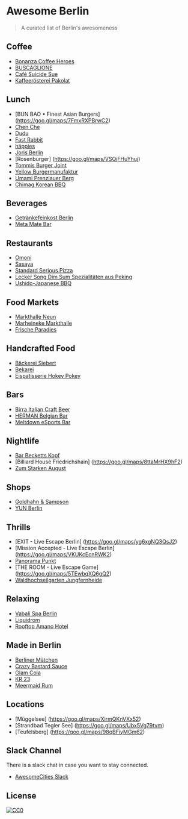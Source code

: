 # Awesome Berlin

> A curated list of Berlin's awesomeness

## Coffee

- [Bonanza Coffee Heroes](https://goo.gl/maps/8ypyJyodVsF2)
- [BUSCAGLIONE](https://goo.gl/maps/trQ8umaJT2Q2)
- [Café Suicide Sue](https://goo.gl/maps/Pbez2TovzNT2)
- [Kaffeerösterei Pakolat](https://goo.gl/maps/jEMsjj1QuAy)

## Lunch

- [BUN BAO • Finest Asian Burgers] (https://goo.gl/maps/7FmxRXPBrwC2)
- [Chen Che](https://goo.gl/maps/u3B6eFPNGLq)
- [Dudu](https://goo.gl/maps/CRqvDrGoBJM2)
- [Fast Rabbit](https://goo.gl/maps/ta9uXebhygx)
- [häppies](https://goo.gl/maps/VhXz4Ent3q32)
- [Joris Berlin](https://goo.gl/maps/GihtTwQWwHS2)
- [Rosenburger] (https://goo.gl/maps/VSQjFHuYhuj)
- [Tommis Burger Joint](https://goo.gl/maps/V3cmi6yHTkv)
- [Yellow Burgermanufaktur](https://goo.gl/maps/6TLgnnYfEL52)
- [Umami Prenzlauer Berg](https://goo.gl/maps/tFQ4vGhVAeP2)
- [Chimag Korean BBQ](https://goo.gl/maps/4ZQj6Ere39v)

## Beverages

- [Getränkefeinkost Berlin](https://goo.gl/maps/iuh2MQSZZYQ2)
- [Meta Mate Bar](https://goo.gl/maps/7duaRBjNGyD2)

## Restaurants

- [Omoni](https://goo.gl/maps/LGtL7fio6x12)
- [Sasaya](https://goo.gl/maps/VfnfnDZrruz)
- [Standard Serious Pizza](https://goo.gl/maps/ZSd5GzitNgK2)
- [Lecker Song Dim Sum Spezialitäten aus Peking](https://goo.gl/maps/XasKmRPKDaQ2)
- [Ushido-Japanese BBQ](https://goo.gl/maps/BGVwkS2jmWR2)

## Food Markets

- [Markthalle Neun](https://goo.gl/maps/PinBwWYjx5H2)
- [Marheineke Markthalle](https://goo.gl/maps/aU43S886ct72)
- [Frische Paradies](https://goo.gl/maps/J2hMP73tsXo)

## Handcrafted Food

- [Bäckerei Siebert](https://goo.gl/maps/8NaNyyEkcRx)
- [Bekarei](https://goo.gl/maps/of5c4HxQZi42)
- [Eispatisserie Hokey Pokey](https://goo.gl/maps/js8grqgrgiE2)

## Bars

- [Birra Italian Craft Beer](https://goo.gl/maps/Bpe6ENHNP9H2)
- [HERMAN Belgian Bar](https://goo.gl/maps/RH9WHa1Ltw42)
- [Meltdown eSports Bar](https://goo.gl/maps/WSdd3vF5hWy)

## Nightlife

- [Bar Becketts Kopf](https://goo.gl/maps/nELrHZjuT6r)
- [Billiard House Friedrichshain] (https://goo.gl/maps/8ttaMrHX9hF2)
- [Zum Starken August](https://goo.gl/maps/DgpZWxXipzn)

## Shops

- [Goldhahn & Sampson](https://goo.gl/maps/QMr3aN2aXJr)
- [YUN Berlin](https://goo.gl/maps/fRRCoUBGXvQ2)

## Thrills

- [EXIT - Live Escape Berlin] (https://goo.gl/maps/yg6xgNQ3QsJ2)
- [Mission Accepted - Live Escape Berlin] (https://goo.gl/maps/VKUKcEcnRWK2)
- [Panorama Punkt](https://goo.gl/maps/RtAwtAEERK22)
- [THE ROOM - Live Escape Game] (https://goo.gl/maps/5TEwbqXQ6gQ2)
- [Waldhochseilgarten Jungfernheide](https://goo.gl/maps/N6FMt8hjYzC2)

## Relaxing

- [Vabali Spa Berlin](https://goo.gl/maps/TZBD4UVdWR92)
- [Liquidrom](https://goo.gl/maps/8jseAJTX1132)
- [Rooftop Amano Hotel](https://goo.gl/maps/Y8CacT18Cw92)

## Made in Berlin

- [Berliner Mätchen](http://www.berliner-maetchen.de/)
- [Crazy Bastard Sauce](http://www.crazybsauce.com/)
- [Glam Cola](http://www.glamcola.de/)
- [KR 23](http://www.kr23.theliquorcompany.de/)
- [Meermaid Rum](http://www.meermaid-rum.de/)

## Locations

- [Müggelsee] (https://goo.gl/maps/XirmQKnVXx52)
- [Strandbad Tegler See] (https://goo.gl/maps/Ubx5Vg79tvm)
- [Teufelsberg] (https://goo.gl/maps/98qBFiyMGm62)

## Slack Channel

There is a slack chat in case you want to stay connected.
- [AwesomeCities Slack](https://awesomecities-slackin.herokuapp.com)

## License

[![CC0](http://mirrors.creativecommons.org/presskit/buttons/88x31/svg/cc-zero.svg)](https://creativecommons.org/publicdomain/zero/1.0/)
